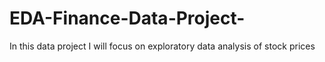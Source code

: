 # EDA-Finance-Data-Project-
In this data project I will focus on exploratory data analysis of stock prices
